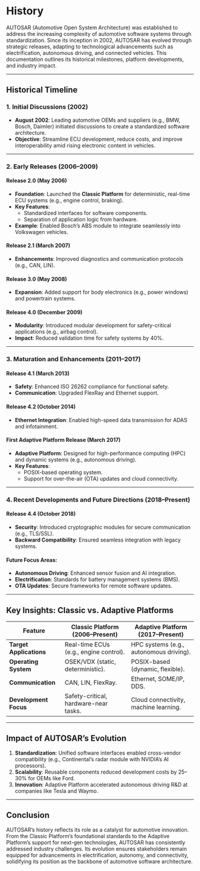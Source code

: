 # History  

AUTOSAR (Automotive Open System Architecture) was established to address the increasing complexity of automotive software systems through standardization. Since its inception in 2002, AUTOSAR has evolved through strategic releases, adapting to technological advancements such as electrification, autonomous driving, and connected vehicles. This documentation outlines its historical milestones, platform developments, and industry impact.  

---

## **Historical Timeline**  

### **1. Initial Discussions (2002)**  
- **August 2002**: Leading automotive OEMs and suppliers (e.g., BMW, Bosch, Daimler) initiated discussions to create a standardized software architecture.  
- **Objective**: Streamline ECU development, reduce costs, and improve interoperability amid rising electronic content in vehicles.  

---

### **2. Early Releases (2006–2009)**  
#### **Release 2.0 (May 2006)**  
- **Foundation**: Launched the **Classic Platform** for deterministic, real-time ECU systems (e.g., engine control, braking).  
- **Key Features**:  
  - Standardized interfaces for software components.  
  - Separation of application logic from hardware.  
- **Example**: Enabled Bosch’s ABS module to integrate seamlessly into Volkswagen vehicles.  

#### **Release 2.1 (March 2007)**  
- **Enhancements**: Improved diagnostics and communication protocols (e.g., CAN, LIN).  

#### **Release 3.0 (May 2008)**  
- **Expansion**: Added support for body electronics (e.g., power windows) and powertrain systems.  

#### **Release 4.0 (December 2009)**  
- **Modularity**: Introduced modular development for safety-critical applications (e.g., airbag control).  
- **Impact**: Reduced validation time for safety systems by 40%.  

---

### **3. Maturation and Enhancements (2011–2017)**  
#### **Release 4.1 (March 2013)**  
- **Safety**: Enhanced ISO 26262 compliance for functional safety.  
- **Communication**: Upgraded FlexRay and Ethernet support.  

#### **Release 4.2 (October 2014)**  
- **Ethernet Integration**: Enabled high-speed data transmission for ADAS and infotainment.  

#### **First Adaptive Platform Release (March 2017)**  
- **Adaptive Platform**: Designed for high-performance computing (HPC) and dynamic systems (e.g., autonomous driving).  
- **Key Features**:  
  - POSIX-based operating system.  
  - Support for over-the-air (OTA) updates and cloud connectivity.  

---

### **4. Recent Developments and Future Directions (2018–Present)**  
#### **Release 4.4 (October 2018)**  
- **Security**: Introduced cryptographic modules for secure communication (e.g., TLS/SSL).  
- **Backward Compatibility**: Ensured seamless integration with legacy systems.  

#### **Future Focus Areas**:  
- **Autonomous Driving**: Enhanced sensor fusion and AI integration.  
- **Electrification**: Standards for battery management systems (BMS).  
- **OTA Updates**: Secure frameworks for remote software updates.  

---

## **Key Insights: Classic vs. Adaptive Platforms**  

| **Feature**               | **Classic Platform** (2006–Present)       | **Adaptive Platform** (2017–Present)       |  
|---------------------------|-------------------------------------------|--------------------------------------------|  
| **Target Applications**    | Real-time ECUs (e.g., engine control).    | HPC systems (e.g., autonomous driving).    |  
| **Operating System**       | OSEK/VDX (static, deterministic).         | POSIX-based (dynamic, flexible).           |  
| **Communication**          | CAN, LIN, FlexRay.                        | Ethernet, SOME/IP, DDS.                    |  
| **Development Focus**      | Safety-critical, hardware-near tasks.     | Cloud connectivity, machine learning.      |  

---

## **Impact of AUTOSAR’s Evolution**  
1. **Standardization**: Unified software interfaces enabled cross-vendor compatibility (e.g., Continental’s radar module with NVIDIA’s AI processors).  
2. **Scalability**: Reusable components reduced development costs by 25–30% for OEMs like Ford.  
3. **Innovation**: Adaptive Platform accelerated autonomous driving R&D at companies like Tesla and Waymo.  

---

## **Conclusion**  
AUTOSAR’s history reflects its role as a catalyst for automotive innovation. From the Classic Platform’s foundational standards to the Adaptive Platform’s support for next-gen technologies, AUTOSAR has consistently addressed industry challenges. Its evolution ensures stakeholders remain equipped for advancements in electrification, autonomy, and connectivity, solidifying its position as the backbone of automotive software architecture.  
